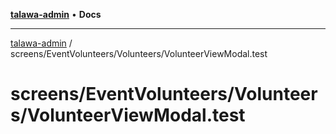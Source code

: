 [**talawa-admin**](../../../../README.md) • **Docs**

***

[talawa-admin](../../../../modules.md) / screens/EventVolunteers/Volunteers/VolunteerViewModal.test

# screens/EventVolunteers/Volunteers/VolunteerViewModal.test
